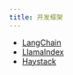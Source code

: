 ```yaml
---
title: 开发框架
---
```

* [LangChain](lanchain/readme.md)
* [LlamaIndex](./llamaIndex.md)
* [Haystack](https://haystack.deepset.ai/)
